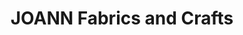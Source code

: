 ---
title: "JOANN Fabrics and Crafts"
url: /elk-grove-marketplace/joann-fabrics-and-crafts/
shop: craft
---